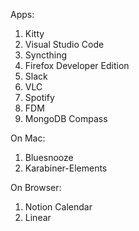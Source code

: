 Apps:

1. Kitty
2. Visual Studio Code
3. Syncthing
4. Firefox Developer Edition
5. Slack
6. VLC
7. Spotify
8. FDM
9. MongoDB Compass

On Mac:
1. Bluesnooze
2. Karabiner-Elements

On Browser:

1. Notion Calendar
2. Linear

